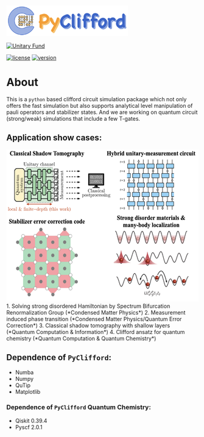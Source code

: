 <img src="/doc/logo.png" alt="Alt text" height="80" width="320">

[![Unitary Fund](https://img.shields.io/badge/Supported%20By-UNITARY%20FUND-brightgreen.svg?style=for-the-badge)](http://unitary.fund)


[![license](https://img.shields.io/badge/license-New%20BSD-blue.svg)](https://opensource.org/licenses/BSD-3-Clause)  [![version](https://img.shields.io/badge/version-0.1.0-green.svg)](https://semver.org)

# About

This is a `python` based clifford circuit simulation package which not only offers the fast simulation but also supports analytical level manipulation of pauli operators and stabilizer states. And we are working on quantum circuit (strong/weak) simulations that include a few T-gates.

## Application show cases:
<img src="/doc/show_cases.png" alt="Alt text" height="400" width="600">
 1. Solving strong disordered Hamiltonian by Spectrum Bifurcation Renormalization Group (*Condensed Matter Physics*)
 2. Measurement induced phase transition (*Condensed Matter Physics/Quantum Error Correction*)
 3. Classical shadow tomography with shallow layers (*Quantum Computation & Information*)
 4. Clifford ansatz for quantum chemistry (*Quantum Computation & Quantum Chemistry*)

## Dependence of `PyClifford`:
- Numba
- Numpy
- QuTip
- Matplotlib
### Dependence of `PyClifford` Quantum Chemistry:
- Qiskit 0.39.4
- Pyscf 2.0.1



<!--**For MacOS user:** you can create a virtual environment containing necessary dependences with `conda env create -f env/miniClifford.yml`-->




